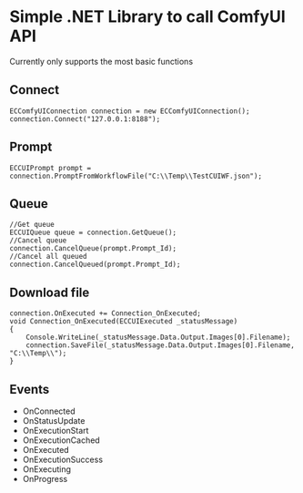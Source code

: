 # Simple .NET Library to call ComfyUI API
Currently only supports the most basic functions

## Connect
```
ECComfyUIConnection connection = new ECComfyUIConnection();
connection.Connect("127.0.0.1:8188");
```

## Prompt
```
ECCUIPrompt prompt = connection.PromptFromWorkflowFile("C:\\Temp\\TestCUIWF.json");
```
## Queue

```
//Get queue
ECCUIQueue queue = connection.GetQueue();
//Cancel queue
connection.CancelQueue(prompt.Prompt_Id);
//Cancel all queued
connection.CancelQueued(prompt.Prompt_Id);
```

## Download file

```
connection.OnExecuted += Connection_OnExecuted;
void Connection_OnExecuted(ECCUIExecuted _statusMessage)
{
    Console.WriteLine(_statusMessage.Data.Output.Images[0].Filename);
    connection.SaveFile(_statusMessage.Data.Output.Images[0].Filename, "C:\\Temp\\");
}
```

## Events
- OnConnected
- OnStatusUpdate
- OnExecutionStart
- OnExecutionCached
- OnExecuted
- OnExecutionSuccess
- OnExecuting
- OnProgress
